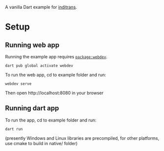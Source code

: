 A vanilla Dart example for [inditrans](https://pub.dev/packages/inditrans).

# Setup

## Running web app

Running the example app requires [`package:webdev`](https://dart.dev/tools/webdev).
```
dart pub global activate webdev
```

To run the web app, cd to example folder and run:
```
webdev serve
```
Then open http://localhost:8080 in your browser

## Running dart app

To run the app, cd to example folder and run:
```
dart run
```
(presently Windows and Linux libraries are precompiled, for other platforms, use cmake to build in native/ folder)
